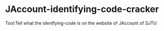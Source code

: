 # JAccount-identifying-code-cracker
Tool:Tell what the identfying-code is on the website of JAccount of SJTU
